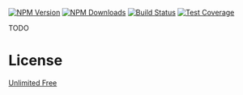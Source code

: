 [![NPM Version][npm-image]][npm-url]
[![NPM Downloads][downloads-image]][downloads-url]
[![Build Status][github-image]][github-url]
[![Test Coverage][coveralls-image]][coveralls-url]

TODO

# License

[Unlimited Free](LICENSE)

[npm-image]: https://img.shields.io/npm/v/@flemist/mocha-concurrent.svg
[npm-url]: https://npmjs.org/package/@flemist/mocha-concurrent
[downloads-image]: https://img.shields.io/npm/dm/@flemist/mocha-concurrent.svg
[downloads-url]: https://npmjs.org/package/@flemist/mocha-concurrent
[github-image]: https://github.com/NikolayMakhonin/mocha-concurrent/actions/workflows/test.yml/badge.svg
[github-url]: https://github.com/NikolayMakhonin/mocha-concurrent/actions
[coveralls-image]: https://coveralls.io/repos/github/NikolayMakhonin/mocha-concurrent/badge.svg
[coveralls-url]: https://coveralls.io/github/NikolayMakhonin/mocha-concurrent
